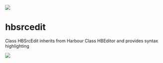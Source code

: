 [![](https://bitbucket.org/fivetech/screenshots/downloads/fivetech_logo.gif)](http://www.fivetechsoft.com "FiveTech Software")

# hbsrcedit
Class HBSrcEdit inherits from Harbour Class HBEditor and provides syntax highlighting

[![](https://github.com/FiveTechSoft/hbsrcedit/blob/master/screenshots/hbsrcedit_1.png)](http://www.fivetechsoft.com "FiveTech Software")
